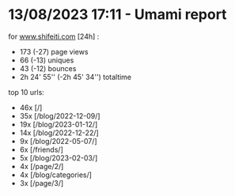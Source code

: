 # 13/08/2023 17:11 - Umami report
for www.shifeiti.com [24h] :

 - 173 (-27) page views
 - 66 (-13) uniques
 - 43 (-12) bounces
 - 2h 24' 55'' (-2h 45' 34'') totaltime


top 10 urls:
 - 46x [/]
 - 35x [/blog/2022-12-09/]
 - 19x [/blog/2023-01-12/]
 - 14x [/blog/2022-12-22/]
 - 9x [/blog/2022-05-07/]
 - 6x [/friends/]
 - 5x [/blog/2023-02-03/]
 - 4x [/page/2/]
 - 4x [/blog/categories/]
 - 3x [/page/3/]



